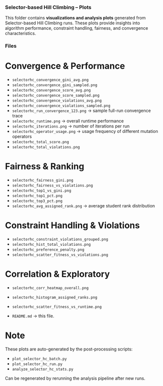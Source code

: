 ### Selector-based Hill Climbing – Plots

This folder contains **visualizations and analysis plots** generated from Selector-based Hill Climbing runs. These plots provide insights into algorithm performance, constraint handling, fairness, and convergence characteristics.

### Files

# Convergence & Performance
- `selectorhc_convergence_gini_avg.png`
- `selectorhc_convergence_gini_sampled.png`
- `selectorhc_convergence_score_avg.png`
- `selectorhc_convergence_score_sampled.png`
- `selectorhc_convergence_violations_avg.png`
- `selectorhc_convergence_violations_sampled.png`
- `selectorhc_run_convergence_123.png` → sample full-run convergence trace
- `selectorhc_runtime.png` → overall runtime performance
- `selectorhc_iterations.png` → number of iterations per run
- `selectorhc_operator_usage.png` → usage frequency of different mutation operators
- `selectorhc_total_score.png`
- `selectorhc_total_violations.png`

# Fairness & Ranking
- `selectorhc_fairness_gini.png`
- `selectorhc_fairness_vs_violations.png`
- `selectorhc_top1_vs_gini.png`
- `selectorhc_top1_pct.png`
- `selectorhc_top3_pct.png`
- `selectorhc_avg_assigned_rank.png` → average student rank distribution

# Constraint Handling & Violations
- `selectorhc_constraint_violations_grouped.png`
- `selectorhc_hist_total_violations.png`
- `selectorhc_preference_penalty.png`
- `selectorhc_scatter_fitness_vs_violations.png`

# Correlation & Exploratory
- `selectorhc_corr_heatmap_overall.png`
- `selectorhc_histogram_assigned_ranks.png`
- `selectorhc_scatter_fitness_vs_runtime.png`

- `README.md` → this file.

# Note

These plots are auto-generated by the post-processing scripts:
- `plot_selector_hc_batch.py`
- `plot_selector_hc_run.py`
- `analyze_selector_hc_stats.py`

Can be regenerated by rerunning the analysis pipeline after new runs.
